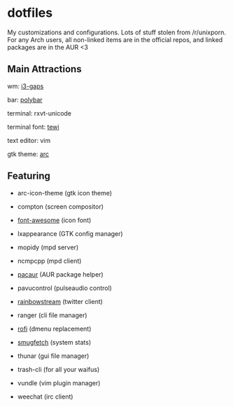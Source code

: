 dotfiles
========
My customizations and configurations. Lots of stuff stolen from /r/unixporn. For any Arch users, all non-linked items are in the official repos, and linked packages are in the AUR <3

Main Attractions
----------------

wm: [i3-gaps](https://aur.archlinux.org/packages/i3-gaps-next-git)

bar: [polybar](https://aur.archlinux.org/packages/polybar-git)

terminal: rxvt-unicode 

terminal font: [tewi](https://aur.archlinux.org/packages/bdf-tewi-git)

text editor: vim 

gtk theme: [arc](https://aur.archlinux.org/packages/gtk-theme-arc-git)

Featuring
---------

* arc-icon-theme (gtk icon theme)

* compton (screen compositor)

* [font-awesome](https://aur.archlinux.org/packages/ttf-font-awesome) (icon font)

* lxappearance (GTK config manager)

* mopidy (mpd server) 

* ncmpcpp (mpd client)

* [pacaur](https://aur.archlinux.org/packages/pacaur) (AUR package helper)

* pavucontrol (pulseaudio control)

* [rainbowstream](https://aur.archlinux.org/packages/rainbowstream) (twitter client)

* ranger (cli file manager)

* [rofi](https://aur.archlinux.org/packages/rofi-git) (dmenu replacement)

* [smugfetch](https://aur.archlinux.org/packages/neofetch-git) (system stats)

* thunar (gui file manager)

* trash-cli (for all your waifus)

* vundle (vim plugin manager)

* weechat (irc client)

